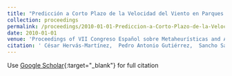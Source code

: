```yaml
---
title: "Predicción a Corto Plazo de la Velocidad del Viento en Parques Eólicos Mediante Redes Evolutivas de Unidades Producto"
collection: proceedings
permalink: /proceedings/2010-01-01-Prediccion-a-Corto-Plazo-de-la-Velocidad-del-Viento-en-Parques-Eolicos-Mediante-Redes-Evolutivas-de-Unidades-Producto
date: 2010-01-01
venue: 'Proceedings of VII Congreso Español sobre Metaheurísticas and Algoritmos Evolutivos y Bioinspirados (MAEB2010)'
citation: ' César Hervás-Martínez,  Pedro Antonio Gutiérrez,  Sancho Salcedo-Sanz,  E. Ortíz García,  A. Portilla Figueras,  L. Prieto, &quot;Predicción a Corto Plazo de la Velocidad del Viento en Parques Eólicos Mediante Redes Evolutivas de Unidades Producto.&quot; Proceedings of VII Congreso Español sobre Metaheurísticas and Algoritmos Evolutivos y Bioinspirados (MAEB2010), 2010, pp.235-242.'
---
```

Use [Google Scholar](https://scholar.google.com/scholar?q=Prediccion+a+Corto+Plazo+de+la+Velocidad+del+Viento+en+Parques+Eolicos+Mediante+Redes+Evolutivas+de+Unidades+Producto){:target="_blank"} for full citation